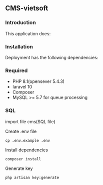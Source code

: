 ## CMS-vietsoft


### Introduction
This application does:


### Installation
Deployment has the following dependencies:

### Required
* PHP 8.1(opensever 5.4.3)
* laravel 10
* Composer
* MySQL >= 5.7 for queue processing

### SQL
import file cms(SQL file)

Create .env file
```
cp .env.example .env
```

Install dependencies
```
composer install
```

Generate key
```
php artisan key:generate
```
